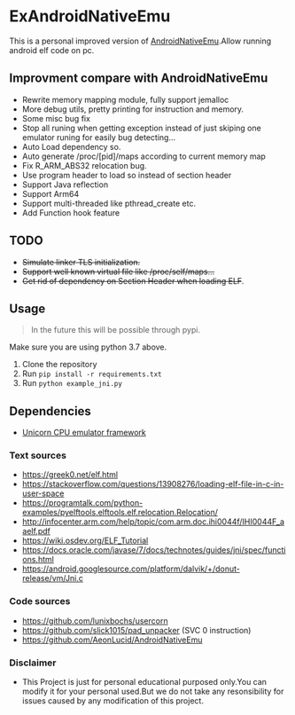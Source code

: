 # ExAndroidNativeEmu

This is a personal improved version of [AndroidNativeEmu](https://github.com/AeonLucid/AndroidNativeEmu).Allow running android elf code on pc.

## Improvment compare with AndroidNativeEmu
 - Rewrite memory mapping module, fully support jemalloc
 - More debug utils, pretty printing for instruction and memory.
 - Some misc bug fix
 - Stop all runing when getting exception  instead of just skiping one emulator runing for easily bug detecting...
 - Auto Load dependency so.
 - Auto generate /proc/\[pid\]/maps according to current memory map
 - Fix R_ARM_ABS32 relocation bug.
 - Use program header to load so instead of section header
 - Support Java reflection
 - Support Arm64
 - Support multi-threaded like pthread_create etc.
 - Add Function hook feature

## TODO
 - ~~Simulate linker TLS initialization.~~
 - ~~Support well known virtual file like /proc/self/maps...~~
 - ~~Get rid of dependency on Section Header when loading ELF~~.

## Usage

> In the future this will be possible through pypi.

Make sure you are using python 3.7 above.

1. Clone the repository
2. Run `pip install -r requirements.txt`
3. Run `python example_jni.py`


## Dependencies

- [Unicorn CPU emulator framework](https://github.com/unicorn-engine/unicorn)


### Text sources
- https://greek0.net/elf.html
- https://stackoverflow.com/questions/13908276/loading-elf-file-in-c-in-user-space
- https://programtalk.com/python-examples/pyelftools.elftools.elf.relocation.Relocation/
- http://infocenter.arm.com/help/topic/com.arm.doc.ihi0044f/IHI0044F_aaelf.pdf
- https://wiki.osdev.org/ELF_Tutorial
- https://docs.oracle.com/javase/7/docs/technotes/guides/jni/spec/functions.html
- https://android.googlesource.com/platform/dalvik/+/donut-release/vm/Jni.c

### Code sources
- https://github.com/lunixbochs/usercorn
- https://github.com/slick1015/pad_unpacker (SVC 0 instruction)
- https://github.com/AeonLucid/AndroidNativeEmu

### Disclaimer
- This Project is just for personal educational purposed only.You can modify it for your personal used.But we do not take any resonsibility for issues caused by any modification of this project.
